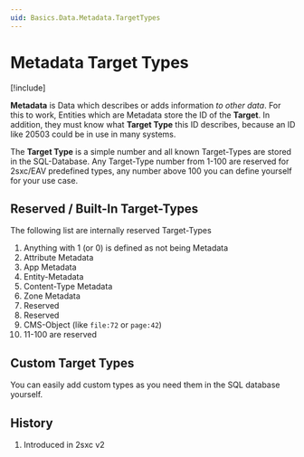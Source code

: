 ```yaml
---
uid: Basics.Data.Metadata.TargetTypes
---
```


# Metadata Target Types

[!include[](~/basics/stack/_shared-float-summary.md)]
<style>.context-box-summary .data-all { visibility: visible; } </style>

**Metadata** is Data which describes or adds information _to other data_. For this to work, Entities which are Metadata store the ID of the **Target**. In addition, they must know what **Target Type** this ID describes, because an ID like 20503 could be in use in many systems. 

The **Target Type** is a simple number and all known Target-Types are stored in the SQL-Database. Any Target-Type number from 1-100 are reserved for 2sxc/EAV predefined types, any number above 100 you can define yourself for your use case. 

## Reserved / Built-In Target-Types

The following list are internally reserved Target-Types

1. Anything with 1 (or 0) is defined as not being Metadata
2. Attribute Metadata
3. App Metadata
4. Entity-Metadata
5. Content-Type Metadata
6. Zone Metadata
8. Reserved
9. Reserved
10. CMS-Object (like `file:72` or `page:42`)
11. 11-100 are reserved

## Custom Target Types

You can easily add custom types as you need them in the SQL database yourself. 

## History

1. Introduced in 2sxc v2

